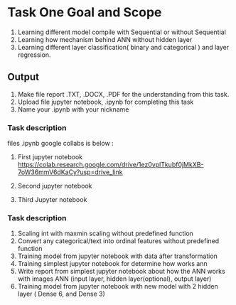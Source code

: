 # Task One Goal and Scope

1. Learning different model compile with Sequential or without Sequential
2. Learning how mechanism behind ANN without hidden layer
3. Learning different layer classification( binary and categorical ) and layer regression.


## Output 

1. Make file report .TXT, .DOCX, .PDF for the understanding from this task.
2. Upload file jupyter notebook, .ipynb for completing this task
3. Name your .ipynb with your nickname

### Task description

files .ipynb google collabs is below : 

1. First jupyter notebook
https://colab.research.google.com/drive/1ez0vplTkubf0jMkXB-7oW36mmV6dKaCy?usp=drive_link

2. Second jupyter notebook

3. Third Jupyter notebook


### Task description

1. Scaling int with maxmin scaling without predefined function
2. Convert any categorical/text into ordinal features without predefined function
3. Training model from jupyter notebook with data after transformation
4. Training simplest jupyter notebook for determine how works ann
5. Write report from simplest jupyter notebook about how the ANN works with images ANN (input layer, hidden layer(optional), output layer)
6. Training model from jupyter notebook with new model with 2 hidden layer ( Dense 6, and Dense 3)
